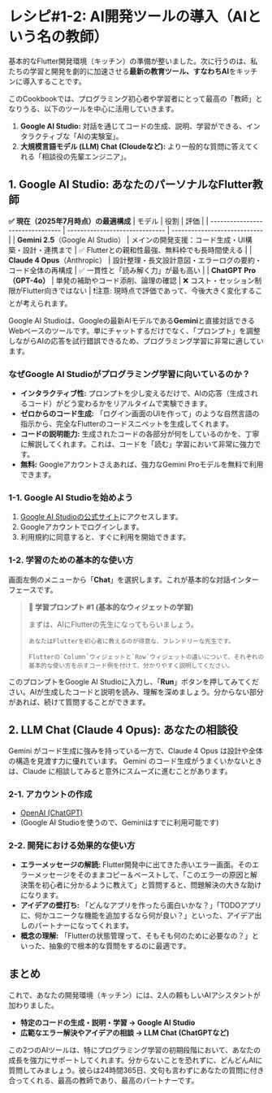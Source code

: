 # レシピ#1-2: AI開発ツールの導入（AIという名の教師）

基本的なFlutter開発環境（キッチン）の準備が整いました。次に行うのは、私たちの学習と開発を劇的に加速させる**最新の教育ツール、すなわちAI**をキッチンに導入することです。

このCookbookでは、プログラミング初心者や学習者にとって最高の「教師」となりうる、以下のツールを中心に活用していきます。

1.  **Google AI Studio:** 対話を通じてコードの生成、説明、学習ができる、インタラクティブな「AIの実験室」。
2.  **大規模言語モデル (LLM) Chat (Cloudeなど):** より一般的な質問に答えてくれる「相談役の先輩エンジニア」。

## 1. Google AI Studio: あなたのパーソナルなFlutter教師

**✅ 現在（2025年7月時点）の最適構成**
| モデル                              | 役割                             | 評価                           |
| -------------------------------- | ------------------------------ | ---------------------------- |
| **Gemini 2.5**（Google AI Studio） | メインの開発支援：コード生成・UI構築・設計・連携まで    | ✅ Flutterとの親和性最強、無料枠でも長時間使える |
| **Claude 4 Opus**（Anthropic）     | 設計整理・長文設計意図・エラーログの要約・コード全体の再構成 | ✅ 一貫性と「読み解く力」が最も高い           |
| **ChatGPT Pro（GPT-4o）**          | 単発の補助やコード添削、論理の確認              | ❌ コスト・セッション制限がFlutter向きではない  |
❗注意: 現時点で評価であって、今後大きく変化することが考えられます。

Google AI Studioは、Googleの最新AIモデルである**Gemini**と直接対話できるWebベースのツールです。単にチャットするだけでなく、「プロンプト」を調整しながらAIの応答を試行錯誤できるため、プログラミング学習に非常に適しています。

### なぜGoogle AI Studioがプログラミング学習に向いているのか？

*   **インタラクティブ性:** プロンプトを少し変えるだけで、AIの応答（生成されるコード）がどう変わるかをリアルタイムで実験できます。
*   **ゼロからのコード生成:** 「ログイン画面のUIを作って」のような自然言語の指示から、完全なFlutterのコードスニペットを生成してくれます。
*   **コードの説明能力:** 生成されたコードの各部分が何をしているのかを、丁寧に解説してくれます。これは、コードを「読む」学習において非常に強力です。
*   **無料:** Googleアカウントさえあれば、強力なGemini Proモデルを無料で利用できます。

### 1-1. Google AI Studioを始めよう

1.  [Google AI Studioの公式サイト](https://aistudio.google.com/)にアクセスします。
2.  Googleアカウントでログインします。
3.  利用規約に同意すると、すぐに利用を開始できます。

### 1-2. 学習のための基本的な使い方

画面左側のメニューから「**Chat**」を選択します。これが基本的な対話インターフェースです。

> **🤖 学習プロンプト #1 (基本的なウィジェットの学習)**
>
> まずは、AIにFlutterの先生になってもらいましょう。
> ```
> あなたはFlutterを初心者に教えるのが得意な、フレンドリーな先生です。
>
> Flutterの`Column`ウィジェットと`Row`ウィジェットの違いについて、それぞれの基本的な使い方を示すコード例を付けて、分かりやすく説明してください。
> ```

このプロンプトをGoogle AI Studioに入力し、「**Run**」ボタンを押してみてください。AIが生成したコードと説明を読み、理解を深めましょう。分からない部分があれば、続けて質問することができます。

## 2. LLM Chat (Claude 4 Opus): あなたの相談役

Gemini がコード生成に強みを持っている一方で、Claude 4 Opus は設計や全体の構造を見渡す力に優れています。
Gemini のコード生成がうまくいかないときは、Claude に相談してみると意外にスムーズに進むことがあります。

### 2-1. アカウントの作成

*   [OpenAI (ChatGPT)](https://chat.openai.com/)
*   (Google AI Studioを使うので、Geminiはすでに利用可能です)

### 2-2. 開発における効果的な使い方

*   **エラーメッセージの解読:** Flutter開発中に出てきた赤いエラー画面。そのエラーメッセージをそのままコピー＆ペーストして、「このエラーの原因と解決策を初心者に分かるように教えて」と質問すると、問題解決の大きな助けになります。
*   **アイデアの壁打ち:** 「どんなアプリを作ったら面白いかな？」「TODOアプリに、何かユニークな機能を追加するなら何が良い？」といった、アイデア出しのパートナーになってくれます。
*   **概念の理解:** 「Flutterの状態管理って、そもそも何のために必要なの？」といった、抽象的で根本的な質問をするのに最適です。

## まとめ

これで、あなたの開発環境（キッチン）には、2人の頼もしいAIアシスタントが加わりました。

*   **特定のコードの生成・説明・学習 → Google AI Studio**
*   **広範なエラー解決やアイデアの相談 → LLM Chat (ChatGPTなど)**

この2つのAIツールは、特にプログラミング学習の初期段階において、あなたの成長を強力にサポートしてくれます。分からないことを恐れずに、どんどんAIに質問してみましょう。彼らは24時間365日、文句も言わずにあなたの質問に付き合ってくれる、最高の教師であり、最高のパートナーです。